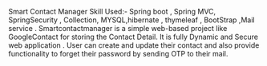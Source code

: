 Smart Contact Manager
Skill Used:- Spring boot , Spring MVC, SpringSecurity , Collection, MYSQL,hibernate , 
thymeleaf , BootStrap ,Mail service .
 Smartcontactmanager is a simple web-based project like GoogleContact for storing the 
Contact Detail.
 It is fully Dynamic and Secure web application .
User can create and update their contact and also provide functionality to forget their 
password by sending OTP to their mail.
